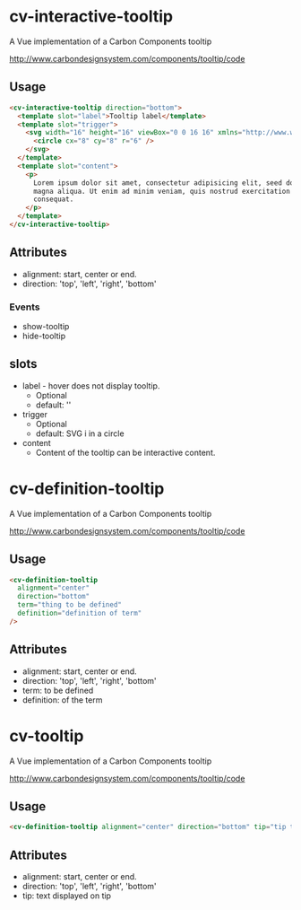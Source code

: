 # cv-interactive-tooltip

A Vue implementation of a Carbon Components tooltip

http://www.carbondesignsystem.com/components/tooltip/code

## Usage

```html
<cv-interactive-tooltip direction="bottom">
  <template slot="label">Tooltip label</template>
  <template slot="trigger">
    <svg width="16" height="16" viewBox="0 0 16 16" xmlns="http://www.w3.org/2000/svg">
      <circle cx="8" cy="8" r="6" />
    </svg>
  </template>
  <template slot="content">
    <p>
      Lorem ipsum dolor sit amet, consectetur adipisicing elit, seed do eiusmod tempor incididunt ut labore et dolore
      magna aliqua. Ut enim ad minim veniam, quis nostrud exercitation ullamco laboris nisi ut aliquip ex ea commodo
      consequat.
    </p>
  </template>
</cv-interactive-tooltip>
```

## Attributes

- alignment: start, center or end.
- direction: 'top', 'left', 'right', 'bottom'

### Events

- show-tooltip
- hide-tooltip

## slots

- label - hover does not display tooltip.
  - Optional
  - default: ''
- trigger
  - Optional
  - default: SVG i in a circle
- content
  - Content of the tooltip can be interactive content.

# cv-definition-tooltip

A Vue implementation of a Carbon Components tooltip

http://www.carbondesignsystem.com/components/tooltip/code

## Usage

```html
<cv-definition-tooltip
  alignment="center"
  direction="bottom"
  term="thing to be defined"
  definition="definition of term"
/>
```

## Attributes

- alignment: start, center or end.
- direction: 'top', 'left', 'right', 'bottom'
- term: to be defined
- definition: of the term

# cv-tooltip

A Vue implementation of a Carbon Components tooltip

http://www.carbondesignsystem.com/components/tooltip/code

## Usage

```html
<cv-definition-tooltip alignment="center" direction="bottom" tip="tip text" />
```

## Attributes

- alignment: start, center or end.
- direction: 'top', 'left', 'right', 'bottom'
- tip: text displayed on tip
